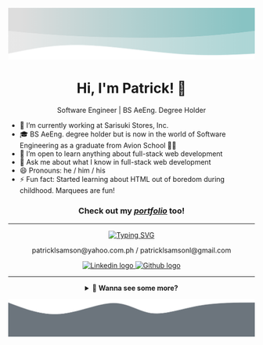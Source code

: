 <!-- ### Hi there 👋

**patricklsamson/patricklsamson** is a ✨ _special_ ✨ repository because its `README.md` (this file) appears on your GitHub profile.

Here are some ideas to get you started:

- 🔭 I’m currently working on ...
- 🌱 I’m currently learning ...
- 👯 I’m looking to collaborate on ...
- 🤔 I’m looking for help with ...
- 💬 Ask me about ...
- 📫 How to reach me: ...
- 😄 Pronouns: ...
- ⚡ Fun fact: ... -->

<img
  src="https://raw.githubusercontent.com/patricklsamson/patricklsamson/main/assets/img/inverted-wave.png"
  alt="Gray inverted wave"
/>

<h1 align="center">Hi, I'm Patrick! 👋</h1>
<p align="center">Software Engineer | BS AeEng. Degree Holder</p>

- 🔭 I’m currently working at Sarisuki Stores, Inc.
- 🎓 BS AeEng. degree holder but is now in the world of Software
Engineering as a graduate from Avion School 👨‍💻
- 🌱 I’m open to learn anything about full-stack web development
- 💬 Ask me about what I know in full-stack web development
- 😄 Pronouns: he / him / his
- ⚡ Fun fact: Started learning about HTML out of boredom during childhood.
  Marquees are fun!

<h3 align="center">
  Check out my
  <em><a href="https://patricklsamson.vercel.app/">portfolio</a></em>
  too!
</h3>

---

<div align="center">
  <a href="https://git.io/typing-svg">
    <img
      src="https://readme-typing-svg.herokuapp.com?font=Poppins&center=true&vCenter=true&color=448888&size=20&lines=📫+How+to+reach+me:"
      alt="Typing SVG"
    />
  </a>

  <p>patricklsamson@yahoo.com.ph / patricklsamsonl@gmail.com</p>

  <p>
    <a href="https://www.linkedin.com/in/patricklsamson/">
      <img
        src="https://img.shields.io/badge/*-0077B5?style=for-the-badge&logo=linkedin&logoColor=white"
        alt="Linkedin logo"
      />
    </a>
    <a href="https://github.com/slncdworks">
      <img
        src="https://img.shields.io/badge/*-100000?style=for-the-badge&logo=github&logoColor=white"
        alt="Github logo"
      />
    </a>
  </p>
</div>

---

<details id="nav">
  <summary align="center">👀 <strong>Wanna see some more?</strong></summary>

  ---

  <p align="center">
    🔎&nbsp;&nbsp;
    <a href="#stats"><strong>STATS</strong></a>
    &nbsp;&nbsp;🔍&nbsp;|
    &nbsp;🔎&nbsp;&nbsp;
    <a href="#technical-skills"><strong>TECHNICAL SKILLS</strong></a>
    &nbsp;&nbsp;🔍&nbsp;|
    &nbsp;🔎&nbsp;&nbsp;
    <a href="#other-projects"><strong>OTHER PROJECTS</strong></a>
    &nbsp;&nbsp;🔍&nbsp;|
    &nbsp;🔎&nbsp;&nbsp;
    <a href="#latest-projects"><strong>LATEST PROJECTS</strong></a>
    &nbsp;&nbsp;🔍
  </p>

  ---

  <img
    id="stats"
    src="https://raw.githubusercontent.com/patricklsamson/patricklsamson/main/assets/img/inverted-wave-2.png"
    alt="Gray inverted wave"
  />

  <h2 align="center">📈 Stats</h2>

  <p align="center">
    <img
      src="https://github-readme-stats.vercel.app/api?username=patricklsamson&show_icons=true&line_height=27&count_private=true&theme=dark&card_width=300&include_all_commits=true"
      alt="Github stats of Patrick Samson"
    />
  </p>

  <p align="center">
    <img
      src="https://github-readme-stats.vercel.app/api/top-langs/?username=patricklsamson&theme=dark&langs_count=10&layout=compact"
      alt="Most used languages of Patrick Samson"
    />
  </p>

  <p id="technical-skills" align="center">
    <strong><< { ^^^ | <a href="#nav">BACK TO NAV</a> | ^^^ } >></strong>
  </p>

  ---

  <h2 align="center">⚙ Technical Skills</h2>

  | ✒ Languages | 🖼 Frameworks  & Library |
  | :---: | :---: |
  | ![PHP logo with text](https://img.shields.io/badge/PHP-777BB4?style=for-the-badge&logo=php&logoColor=white) ![Python logo with text](https://img.shields.io/badge/Python-FFD43B?style=for-the-badge&logo=python&logoColor=blue) ![Javascript logo with text](https://img.shields.io/badge/JavaScript-F7DF1E?style=for-the-badge&logo=javascript&logoColor=black) ![Typescript logo with text](https://img.shields.io/badge/TypeScript-007ACC?style=for-the-badge&logo=typescript&logoColor=white) ![Markdown logo with text](https://img.shields.io/badge/Markdown-000000?style=for-the-badge&logo=markdown&logoColor=white) ![HTML5 logo with text](https://img.shields.io/badge/HTML5-E34F26?style=for-the-badge&logo=html5&logoColor=white) ![CSS3 logo with text](https://img.shields.io/badge/CSS3-1572B6?style=for-the-badge&logo=css3&logoColor=white) ![Ruby logo with text](https://img.shields.io/badge/Ruby-CC342D?style=for-the-badge&logo=ruby&logoColor=white) ![JSON logo with text](https://img.shields.io/badge/json-5E5C5C?style=for-the-badge&logo=json&logoColor=white) | ![Laravel and lumen logo with text](https://img.shields.io/badge/Laravel%20&%20Lumen-FF2D20?style=for-the-badge&logo=laravel&logoColor=white) ![Django logo with text](https://img.shields.io/badge/Django-092E20?style=for-the-badge&logo=django&logoColor=green) ![Jquery logo with text](https://img.shields.io/badge/jQuery-0769AD?style=for-the-badge&logo=jquery&logoColor=white) ![React logo with text](https://img.shields.io/badge/React-20232A?style=for-the-badge&logo=react&logoColor=61DAFB) ![Vue JS logo with text](https://img.shields.io/badge/Vue%20js-35495E?style=for-the-badge&logo=vuedotjs&logoColor=4FC08D) ![Redux logo with text](https://img.shields.io/badge/Redux-593D88?style=for-the-badge&logo=redux&logoColor=white) ![Redux saga logo with text](https://img.shields.io/badge/Redux%20saga-86D46B?style=for-the-badge&logo=redux%20saga&logoColor=999999) ![React router logo with text](https://img.shields.io/badge/React_Router-CA4245?style=for-the-badge&logo=react-router&logoColor=white) ![Material UI logo with text](https://img.shields.io/badge/Material%20UI-007FFF?style=for-the-badge&logo=mui&logoColor=white) ![Styled-components logo with text](https://img.shields.io/badge/styled--components-DB7093?style=for-the-badge&logo=styled-components&logoColor=white) ![Git logo with text](https://img.shields.io/badge/Git-F05032?style=for-the-badge&logo=git&logoColor=white) ![SASS logo with text](https://img.shields.io/badge/Sass-CC6699?style=for-the-badge&logo=sass&logoColor=white) ![Bootstrap logo with text](https://img.shields.io/badge/Bootstrap-563D7C?style=for-the-badge&logo=bootstrap&logoColor=white) ![Tailwind css logo with text](https://img.shields.io/badge/Tailwind_CSS-38B2AC?style=for-the-badge&logo=tailwind-css&logoColor=white) ![Node JS logo with text](https://img.shields.io/badge/Node.js-339933?style=for-the-badge&logo=nodedotjs&logoColor=white) ![Nestjs logo with text](https://img.shields.io/badge/nestjs-E0234E?style=for-the-badge&logo=nestjs&logoColor=white) ![Graphql logo with text](https://img.shields.io/badge/GraphQl-E10098?style=for-the-badge&logo=graphql&logoColor=white) ![Apollo graphql logo with text](https://img.shields.io/badge/Apollo%20GraphQL-311C87?&style=for-the-badge&logo=Apollo%20GraphQL&logoColor=white) ![Docker logo with text](https://img.shields.io/badge/Docker-2CA5E0?style=for-the-badge&logo=docker&logoColor=white) ![Postman logo with text](https://img.shields.io/badge/Postman-FF6C37?style=for-the-badge&logo=Postman&logoColor=white) ![JWT logo with text](https://img.shields.io/badge/JWT-000000?style=for-the-badge&logo=JSON%20web%20tokens&logoColor=white) ![XAMPP logo with text](https://img.shields.io/badge/Xampp-F37623?style=for-the-badge&logo=xampp&logoColor=white) ![Ruby on rails logo with text](https://img.shields.io/badge/Ruby_on_Rails-CC0000?style=for-the-badge&logo=ruby-on-rails&logoColor=white) |

  ---

  | 📦 Package Manager | 📚 Database | ☁ Cloud |
  | :---: | :---: | :---: |
  | ![NPM logo with text](https://img.shields.io/badge/npm-CB3837?style=for-the-badge&logo=npm&logoColor=white) ![Yarn logo with text](https://img.shields.io/badge/Yarn-2C8EBB?style=for-the-badge&logo=yarn&logoColor=white) ![Rubygems logo with text](https://img.shields.io/badge/RubyGems-E9573F?style=for-the-badge&logo=rubygems&logoColor=white) | ![Postgresql logo with text](https://img.shields.io/badge/PostgreSQL-316192?style=for-the-badge&logo=postgresql&logoColor=white) ![SQLite logo with text](https://img.shields.io/badge/SQLite-07405E?style=for-the-badge&logo=sqlite&logoColor=white) ![Microsoft SQL Server logo with text](https://img.shields.io/badge/Microsoft%20SQL%20Server-CC2927?style=for-the-badge&logo=microsoft%20sql%20server&logoColor=white) | ![Heroku logo with text](https://img.shields.io/badge/Heroku-430098?style=for-the-badge&logo=heroku&logoColor=white) ![Amazon AWS logo with text](https://img.shields.io/badge/Amazon_AWS-FF9900?style=for-the-badge&logo=amazonaws&logoColor=white) |

  ---

  | 🛠 Tools | 🎨 Design Tools |
  | :---: | :---: |
  | ![Command prompt with windows terminal logo and text](https://img.shields.io/badge/Command_Prompt-black?style=for-the-badge&logo=windowsterminal&logoColor=white) ![Sublime text logo with text](https://img.shields.io/badge/sublime_text-%23575757.svg?&style=for-the-badge&logo=sublime-text&logoColor=important) ![Wordpress logo with text](https://img.shields.io/badge/Wordpress-21759B?style=for-the-badge&logo=wordpress&logoColor=white) ![Visual studio code logo with text](https://img.shields.io/badge/Visual_Studio_Code-0078D4?style=for-the-badge&logo=visual%20studio%20code&logoColor=white) ![Ubuntu and WSL logo with text](https://img.shields.io/badge/Ubuntu_%28WSL%29-E95420?style=for-the-badge&logo=ubuntu&logoColor=white) ![Powershell logo with text](https://img.shields.io/badge/PowerShell-5391FE?style=for-the-badge&logo=PowerShell&logoColor=white) ![Windows terminal logo with text](https://img.shields.io/badge/Windows_Terminal-4D4D4D?style=for-the-badge&logo=windowsterminal&logoColor=white) | ![Adobe photoshop logo with text](https://img.shields.io/badge/Adobe%20Photoshop-31A8FF?style=for-the-badge&logo=Adobe%20Photoshop&logoColor=black) ![Adobe xd logo with text](https://img.shields.io/badge/Adobe%20XD-FF61F6?style=for-the-badge&logo=Adobe%20XD&logoColor=white) |

  <p id="other-projects" align="center">
    <strong><< { ^^^ | <a href="#nav">BACK TO NAV</a> | ^^^ } >></strong>
  </p>

  ---

  <h2 align="center">🚧 Other Projects</h2>

  | [![patricklsamson.github.io repository with description](https://github-readme-stats.vercel.app/api/pin?username=patricklsamson&repo=patricklsamson.github.io&title_color=fff&icon_color=f9f9f9&text_color=9f9f9f&bg_color=151515)](https://github.com/patricklsamson/patricklsamson.github.io) <br /> Repository of my portfolio, wanna check out how I made it? 😎 | [![slncdworks.github.io repository with description](https://github-readme-stats.vercel.app/api/pin?username=slncdworks&repo=slncdworks.github.io&title_color=fff&icon_color=f9f9f9&text_color=9f9f9f&bg_color=151515)](https://github.com/slncdworks/slncdworks.github.io) <br /> [GitHub Page](https://slncdworks.github.io/) |
  | :---: | :---: |

  <p align="center">
    <strong><< { ^^^ | <a href="#nav">BACK TO NAV</a> | ^^^ } >></strong>
  </p>
</details>

![Gray bottom wave](https://raw.githubusercontent.com/patricklsamson/patricklsamson/main/assets/img/bottom-wave.png)

<div id="latest-projects"></div>
